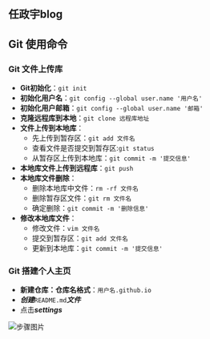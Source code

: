 ## 任政宇blog
## Git 使用命令

### Git 文件上传库

- **Git初始化**：`git init`
- **初始化用户名**：`git config --global user.name '用户名'`
- **初始化用户邮箱**：`git config --global user.name '邮箱'`
- **克隆远程库到本地**：`git clone 远程库地址`
- **文件上传到本地库**：
  - 先上传到暂存区：`git add 文件名`
  - 查看文件是否提交到暂存区:`git status`
  - 从暂存区上传到本地库：`git commit -m '提交信息'`
- **本地库文件上传到远程库**：`git push`
- **本地库文件删除**：
  - 删除本地库中文件：`rm -rf 文件名`
  - 删除暂存区文件：`git rm 文件名`
  - 确定删除：`git commit -m '删除信息'`
- **修改本地库文件**：
  - 修改文件：`vim 文件名`
  - 提交到暂存区：`git add 文件名`
  - 更新到本地库：`git commit -m '提交信息'`

### Git 搭建个人主页 

- **新建仓库：仓库名格式**：`用户名.github.io`
- ***创建***`README.md`***文件***
- 点击***settings***

![步骤图片](C:\Users\35260\Desktop\GitCommit\GitUsage\pic\1.png)

